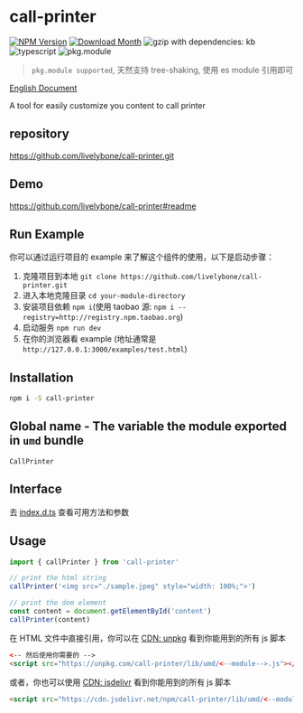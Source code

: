 # call-printer
[![NPM Version](http://img.shields.io/npm/v/call-printer.svg?style=flat-square)](https://www.npmjs.com/package/call-printer)
[![Download Month](http://img.shields.io/npm/dm/call-printer.svg?style=flat-square)](https://www.npmjs.com/package/call-printer)
![gzip with dependencies: kb](https://img.shields.io/badge/gzip--with--dependencies-kb-brightgreen.svg "gzip with dependencies: kb")
![typescript](https://img.shields.io/badge/typescript-supported-blue.svg "typescript")
![pkg.module](https://img.shields.io/badge/pkg.module-supported-blue.svg "pkg.module")

> `pkg.module supported`, 天然支持 tree-shaking, 使用 es module 引用即可

[English Document](./README.md)

A tool for easily customize you content to call printer

## repository
https://github.com/livelybone/call-printer.git

## Demo
https://github.com/livelybone/call-printer#readme

## Run Example
你可以通过运行项目的 example 来了解这个组件的使用，以下是启动步骤：

1. 克隆项目到本地 `git clone https://github.com/livelybone/call-printer.git`
2. 进入本地克隆目录 `cd your-module-directory`
3. 安装项目依赖 `npm i`(使用 taobao 源: `npm i --registry=http://registry.npm.taobao.org`)
4. 启动服务 `npm run dev`
5. 在你的浏览器看 example (地址通常是 `http://127.0.0.1:3000/examples/test.html`)

## Installation
```bash
npm i -S call-printer
```

## Global name - The variable the module exported in `umd` bundle
`CallPrinter`

## Interface
去 [index.d.ts](./index.d.ts) 查看可用方法和参数

## Usage
```js
import { callPrinter } from 'call-printer'

// print the html string
callPrinter('<img src="./sample.jpeg" style="width: 100%;">')

// print the dom element
const content = document.getElementById('content')
callPrinter(content)
```

在 HTML 文件中直接引用，你可以在 [CDN: unpkg](https://unpkg.com/call-printer/lib/umd/) 看到你能用到的所有 js 脚本
```html
<-- 然后使用你需要的 -->
<script src="https://unpkg.com/call-printer/lib/umd/<--module-->.js"></script>
```

或者，你也可以使用 [CDN: jsdelivr](https://cdn.jsdelivr.net/npm/call-printer/lib/umd/) 看到你能用到的所有 js 脚本
```html
<script src="https://cdn.jsdelivr.net/npm/call-printer/lib/umd/<--module-->.js"></script>
```
